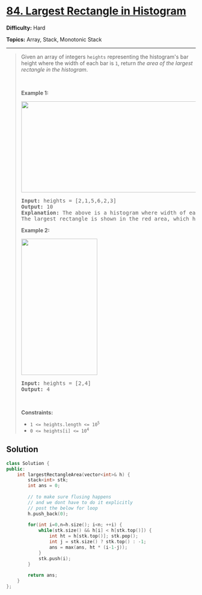 # [84. Largest Rectangle in Histogram](https://leetcode.com/problems/largest-rectangle-in-histogram/)

**Difficulty:** Hard

**Topics:** Array, Stack, Monotonic Stack

---



<blockquote>

<p>Given an array of integers <code>heights</code> representing the histogram&#39;s bar height where the width of each bar is <code>1</code>, return <em>the area of the largest rectangle in the histogram</em>.</p>

<p>&nbsp;</p>
<p><strong class="example">Example 1:</strong></p>
<img alt="" src="https://assets.leetcode.com/uploads/2021/01/04/histogram.jpg" style="width: 522px; height: 242px;" />
<pre>
<strong>Input:</strong> heights = [2,1,5,6,2,3]
<strong>Output:</strong> 10
<strong>Explanation:</strong> The above is a histogram where width of each bar is 1.
The largest rectangle is shown in the red area, which has an area = 10 units.
</pre>

<p><strong class="example">Example 2:</strong></p>
<img alt="" src="https://assets.leetcode.com/uploads/2021/01/04/histogram-1.jpg" style="width: 202px; height: 362px;" />
<pre>
<strong>Input:</strong> heights = [2,4]
<strong>Output:</strong> 4
</pre>

<p>&nbsp;</p>
<p><strong>Constraints:</strong></p>

<ul>
	<li><code>1 &lt;= heights.length &lt;= 10<sup>5</sup></code></li>
	<li><code>0 &lt;= heights[i] &lt;= 10<sup>4</sup></code></li>
</ul>


</blockquote>

## Solution
```cpp
class Solution {
public:
    int largestRectangleArea(vector<int>& h) {
        stack<int> stk;
        int ans = 0;
        
        // to make sure flusing happens 
        // and we dont have to do it explicitly 
        // post the below for loop
        h.push_back(0); 
        
        for(int i=0,n=h.size(); i<n; ++i) {
            while(stk.size() && h[i] < h[stk.top()]) {
                int ht = h[stk.top()]; stk.pop();
                int j = stk.size() ? stk.top() : -1;
                ans = max(ans, ht * (i-1-j));
            }
            stk.push(i);
        }
        
        return ans;
    }
};
```
